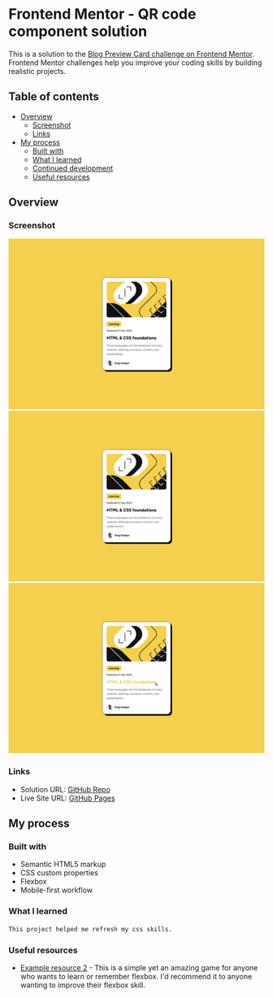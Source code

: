 # Frontend Mentor - QR code component solution

This is a solution to the [Blog Preview Card challenge on Frontend Mentor](https://www.frontendmentor.io/challenges/blog-preview-card-ckPaj01IcS). Frontend Mentor challenges help you improve your coding skills by building realistic projects.

## Table of contents

- [Overview](#overview)
  - [Screenshot](#screenshot)
  - [Links](#links)
- [My process](#my-process)
  - [Built with](#built-with)
  - [What I learned](#what-i-learned)
  - [Continued development](#continued-development)
  - [Useful resources](#useful-resources)

## Overview

### Screenshot

![](design\desktop-design.jpg)
![](design\desktop-design.jpg)
![](design\active-states.jpg)

### Links

- Solution URL: [GitHub Repo](https://github.com/Dhia-zorai/Blog-preview-card)
- Live Site URL: [GitHub Pages](https://github.com/Dhia-zorai/Blog-preview-card)

## My process

### Built with

- Semantic HTML5 markup
- CSS custom properties
- Flexbox
- Mobile-first workflow

### What I learned

```css
This project helped me refresh my css skills.
```

### Useful resources

- [Example resource 2](https://flexboxfroggy.com/) - This is a simple yet an amazing game for anyone who wants to learn or remember flexbox. I'd recommend it to anyone wanting to improve their flexbox skill.
